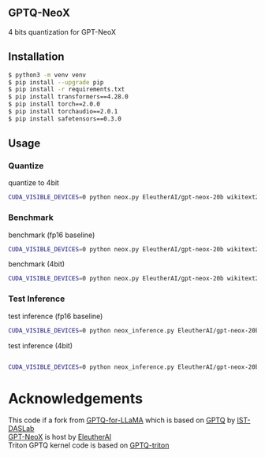 ## GPTQ-NeoX
4 bits quantization for GPT-NeoX



## Installation
```bash
$ python3 -m venv venv
$ pip install --upgrade pip
$ pip install -r requirements.txt
$ pip install transformers==4.28.0
$ pip install torch==2.0.0
$ pip install torchaudio==2.0.1
$ pip install safetensors==0.3.0
```

## Usage

### Quantize
quantize to 4bit
```bash
CUDA_VISIBLE_DEVICES=0 python neox.py EleutherAI/gpt-neox-20b wikitext2 --wbits 4 --act-order --true-sequential --groupsize 128 --save gpt-neox-20b-4bit-128g.pt
```
 
### Benchmark
benchmark (fp16 baseline)
```bash
CUDA_VISIBLE_DEVICES=0 python neox.py EleutherAI/gpt-neox-20b wikitext2 --benchmark 2048 --check
```
 
benchmark (4bit)
```bash
CUDA_VISIBLE_DEVICES=0 python neox.py EleutherAI/gpt-neox-20b wikitext2 --wbits 4 --groupsize 128 --load gpt-neox-20b-4bit-128g.pt --benchmark 2048 --check
```

### Test Inference
test inference (fp16 baseline)
```bash
CUDA_VISIBLE_DEVICES=0 python neox_inference.py EleutherAI/gpt-neox-20b --text "The capital of Japan is"
```
 
test inference (4bit)
```bash

CUDA_VISIBLE_DEVICES=0 python neox_inference.py EleutherAI/gpt-neox-20b --wbits 4 --groupsize 128 --load gpt-neox-20b-4bit-128g.pt --text "The capital of Japan is"
```



# Acknowledgements
This code if a fork from [GPTQ-for-LLaMA](https://github.com/qwopqwop200/GPTQ-for-LLaMa) which is based on [GPTQ](https://github.com/IST-DASLab/gptq) by [IST-DASLab](https://github.com/IST-DASLab)   
[GPT-NeoX](https://huggingface.co/EleutherAI/gpt-neox-20b) is host by [EleutherAI](https://www.eleuther.ai/)  
Triton GPTQ kernel code is based on [GPTQ-triton](https://github.com/fpgaminer/GPTQ-triton)  

